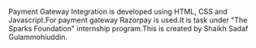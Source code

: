 Payment Gateway Integration is developed using HTML, CSS and Javascript.For payment gateway Razorpay is used.It is task under "The Sparks Foundation" internship program.This is created by Shaikh Sadaf Gulammohiuddin.
